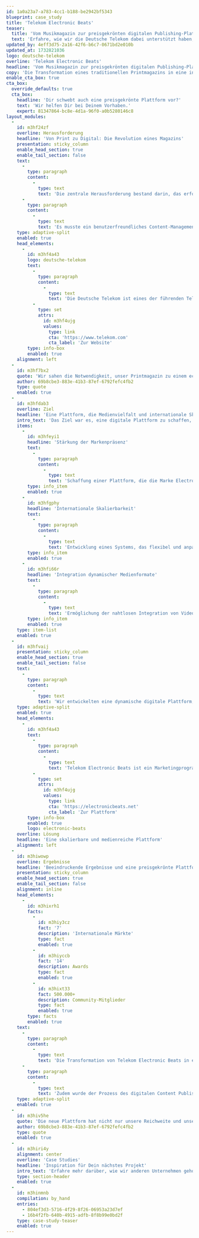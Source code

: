 ```yaml
---
id: 1a0a23a7-a783-4cc1-b188-be2942bf5343
blueprint: case_study
title: 'Telekom Electronic Beats'
teaser:
  title: 'Vom Musikmagazin zur preisgekrönten digitalen Publishing-Plattform'
  text: 'Erfahre, wie wir die Deutsche Telekom dabei unterstützt haben, ein traditionelles Printmagazin in eine agile, preisgekrönte digitale Plattform zu transformieren, die die elektronische Musik- und Kulturlandschaft Europas prägt.'
updated_by: 4eff3d75-2a16-42f6-b6c7-0671bd2e010b
updated_at: 1732821036
logo: deutsche-telekom
overline: 'Telekom Electronic Beats'
headline: 'Vom Musikmagazin zur preisgekrönten digitalen Publishing-Plattform'
copy: 'Die Transformation eines traditionellen Printmagazins in eine internationale digitale Plattform.'
enable_cta_box: true
cta_box:
  override_defaults: true
  cta_box:
    headline: 'Dir schwebt auch eine preisgekrönte Plattform vor?'
    text: 'Wir helfen Dir bei Deinem Vorhaben.'
    expert: 81347864-bc8e-4d1a-96f0-a0b5280146c8
layout_modules:
  -
    id: m3hf24zf
    overline: Herausforderung
    headline: 'Von Print zu Digital: Die Revolution eines Magazins'
    presentation: sticky_column
    enable_head_section: true
    enable_tail_section: false
    text:
      -
        type: paragraph
        content:
          -
            type: text
            text: 'Die zentrale Herausforderung bestand darin, das erfolgreiche Print-Magazin Telekom Electronic Beats in eine umfassende Online-Plattform zu transformieren, die nicht nur die Designfreiheit und redaktionelle Flexibilität des gedruckten Formats bietet, sondern auch die dynamischen und multimedialen Möglichkeiten des digitalen Raums voll ausschöpft.'
      -
        type: paragraph
        content:
          -
            type: text
            text: 'Es musste ein benutzerfreundliches Content-Management-System entwickelt werden, das die schnelle Integration diverser Medienformate wie Podcasts, Videos und DJ-Sets ermöglicht und gleichzeitig problemlos auf weitere internationale Märkte skalierbar ist.'
    type: adaptive-split
    enabled: true
    head_elements:
      -
        id: m3hf4a43
        logo: deutsche-telekom
        text:
          -
            type: paragraph
            content:
              -
                type: text
                text: 'Die Deutsche Telekom ist eines der führenden Telekommunikationsunternehmen weltweit und der größte Anbieter in Europa. Sie bietet Mobilfunk, Festnetz, Internet und IT-Lösungen an und bedient über 240 Millionen Kunden. International ist sie vor allem durch T-Mobile in den USA vertreten und engagiert sich in den Bereichen Digitalisierung und Nachhaltigkeit.'
          -
            type: set
            attrs:
              id: m3hf4ujg
              values:
                type: link
                cta: 'https://www.telekom.com'
                cta_label: 'Zur Website'
        type: info-box
        enabled: true
    alignment: left
  -
    id: m3hf7bx2
    quote: 'Wir sahen die Notwendigkeit, unser Printmagazin zu einem echten Online-Magazin zu überführen, das die Dynamik und Vielfalt unserer Inhalte widerspiegelt. Unser Ziel war es, eine Plattform zu schaffen, die sowohl unseren redaktionellen Ambitionen gerecht wird als auch eine nahtlose User Experience bietet.'
    author: 69b8cbe3-883e-41b3-87ef-6792fefc4fb2
    type: quote
    enabled: true
  -
    id: m3hfdab3
    overline: Ziel
    headline: 'Eine Plattform, die Medienvielfalt und internationale Skalierbarkeit vereint'
    intro_text: 'Das Ziel war es, eine digitale Plattform zu schaffen, die nicht nur die redaktionellen Inhalte erweitert, sondern auch die Reichweite und Effizienz verbessert.'
    items:
      -
        id: m3hfeyi1
        headline: 'Stärkung der Markenpräsenz'
        text:
          -
            type: paragraph
            content:
              -
                type: text
                text: 'Schaffung einer Plattform, die die Marke Electronic Beats als führende Stimme in der europäischen Musikszene etabliert.'
        type: info_item
        enabled: true
      -
        id: m3hfgphy
        headline: 'Internationale Skalierbarkeit'
        text:
          -
            type: paragraph
            content:
              -
                type: text
                text: 'Entwicklung eines Systems, das flexibel und anpassbar für internationale Märkte ist, um die Reichweite zu maximieren.'
        type: info_item
        enabled: true
      -
        id: m3hfi66r
        headline: 'Integration dynamischer Medienformate'
        text:
          -
            type: paragraph
            content:
              -
                type: text
                text: 'Ermöglichung der nahtlosen Integration von Videos, Podcasts und interaktiven Formaten.'
        type: info_item
        enabled: true
    type: item-list
    enabled: true
  -
    id: m3hfvaij
    presentation: sticky_column
    enable_head_section: true
    enable_tail_section: false
    text:
      -
        type: paragraph
        content:
          -
            type: text
            text: 'Wir entwickelten eine dynamische digitale Plattform, die den Bedürfnissen der Redaktion gerecht wird und die Marke Electronic Beats weiter stärkt. Mit einem neuen CMS und skalierbaren Technologien konnten wir die Reichweite und Effizienz deutlich steigern.'
    type: adaptive-split
    enabled: true
    head_elements:
      -
        id: m3hf4a43
        text:
          -
            type: paragraph
            content:
              -
                type: text
                text: 'Telekom Electronic Beats ist ein Marketingprogramm der Deutschen Telekom, das sich auf elektronische Musik spezialisiert hat und Lifestyle-, Kunst-, Digital- und Modethemen abdeckt. Ursprünglich als TV- und Festivalreihe gestartet, wurde später das englischsprachige Electronic Beats Magazine als monothematische Print-Publikation veröffentlicht. Über die Jahre entwickelte sich Electronic Beats zu einer festen Bezugs- und Austauschplattform für Musikfans und Experten, die heute Europas erfolgreichste Musik-Community mit über 500.000 Mitgliedern ist.'
          -
            type: set
            attrs:
              id: m3hf4ujg
              values:
                type: link
                cta: 'https://electronicbeats.net'
                cta_label: 'Zur Plattform'
        type: info-box
        enabled: true
        logo: electronic-beats
    overline: Lösung
    headline: 'Eine skalierbare und medienreiche Plattform'
    alignment: left
  -
    id: m3hiwowp
    overline: Ergebnisse
    headline: 'Beeindruckende Ergebnisse und eine preisgekrönte Plattform'
    presentation: sticky_column
    enable_head_section: true
    enable_tail_section: false
    alignment: inline
    head_elements:
      -
        id: m3hixrh1
        facts:
          -
            id: m3hiy3cz
            fact: '7'
            description: 'Internationale Märkte'
            type: fact
            enabled: true
          -
            id: m3hiyccb
            fact: '14'
            description: Awards
            type: fact
            enabled: true
          -
            id: m3hixt33
            fact: 500.000+
            description: Community-Mitglieder
            type: fact
            enabled: true
        type: facts
        enabled: true
    text:
      -
        type: paragraph
        content:
          -
            type: text
            text: 'Die Transformation von Telekom Electronic Beats in eine digitale Plattform hat signifikante Verbesserungen in mehreren Schlüsselbereichen gebracht. Die Reichweite des Magazins wurde deutlich erweitert, indem die Plattform auf internationale Märkte skaliert wurde. Dieser Prozess hat nicht nur die Reichweite, sondern auch die Flexibilität der Inhaltsdarstellung verbessert, wodurch die Plattform in der Lage ist, medienadäquate Präsentationsmöglichkeiten zu bieten.'
      -
        type: paragraph
        content:
          -
            type: text
            text: 'Zudem wurde der Prozess des digitalen Content Publishings durch das neue System erheblich verschlankt, was der Redaktion ermöglicht, schneller und effizienter auf aktuelle Ereignisse zu reagieren.'
    type: adaptive-split
    enabled: true
  -
    id: m3hiv5he
    quote: 'Die neue Plattform hat nicht nur unsere Reichweite und unser Ansehen in der Musikwelt gesteigert, sondern auch die Art und Weise revolutioniert, wie wir mit unserer Community interagieren. Die Flexibilität und die visuelle Qualität unserer digitalen Präsenz haben uns mehrfach Auszeichnungen eingebracht.'
    author: 69b8cbe3-883e-41b3-87ef-6792fefc4fb2
    type: quote
    enabled: true
  -
    id: m3hiri4y
    alignment: center
    overline: 'Case Studies'
    headline: 'Inspiration für Dein nächstes Projekt'
    intro_text: 'Erfahre mehr darüber, wie wir anderen Unternehmen geholfen haben, ihre digitalen Herausforderungen zu meistern und ihre Geschäftsziele zu erreichen.'
    type: section-header
    enabled: true
  -
    id: m3hinmnb
    compilation: by_hand
    entries:
      - 804ef3d3-5716-4f29-8f26-06953a23d7ef
      - 16b4f2fb-640b-4915-adfb-8f8b99e0bd2f
    type: case-study-teaser
    enabled: true
---
```

